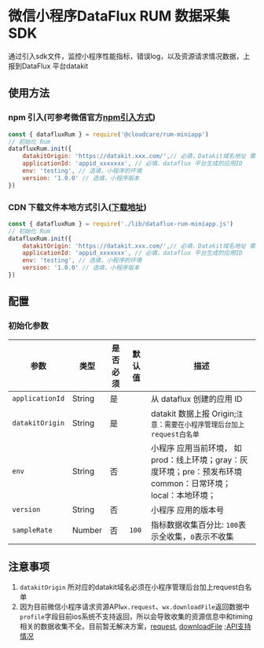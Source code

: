 # 微信小程序DataFlux RUM 数据采集SDK
通过引入sdk文件，监控小程序性能指标，错误log，以及资源请求情况数据，上报到DataFlux 平台datakit

## 使用方法
### npm 引入(可参考微信官方[npm引入方式](https://developers.weixin.qq.com/miniprogram/dev/devtools/npm.html))
```javascript
const { datafluxRum } = require('@cloudcare/rum-miniapp')
// 初始化 Rum
datafluxRum.init({
	datakitOrigin: 'https://datakit.xxx.com/',// 必填，Datakit域名地址 需要在微信小程序管理后台加上域名白名单
	applicationId: 'appid_xxxxxxx', // 必填，dataflux 平台生成的应用ID
	env: 'testing', // 选填，小程序的环境
    version: '1.0.0' // 选填，小程序版本
})
```
### CDN 下载文件本地方式引入([下载地址](https://static.dataflux.cn/js-sdk/dataflux-rum-miniapp.js))

```javascript
const { datafluxRum } = require('./lib/dataflux-rum-miniapp.js')
// 初始化 Rum
datafluxRum.init({
	datakitOrigin: 'https://datakit.xxx.com/',// 必填，Datakit域名地址 需要在微信小程序管理后台加上域名白名单
	applicationId: 'appid_xxxxxxx', // 必填，dataflux 平台生成的应用ID
	env: 'testing', // 选填，小程序的环境
    version: '1.0.0' // 选填，小程序版本
})
```

## 配置

### 初始化参数

| 参数            | 类型   | 是否必须 | 默认值 | 描述                                                                                                         |
| --------------- | ------ | -------- | ------ | ------------------------------------------------------------------------------------------------------------ |
| `applicationId` | String | 是       |        | 从 dataflux 创建的应用 ID                                                                                    |
| `datakitOrigin` | String | 是       |        | datakit 数据上报 Origin;`注意：需要在小程序管理后台加上request白名单`                                        |
| `env`           | String | 否       |        | 小程序 应用当前环境， 如 prod：线上环境；gray：灰度环境；pre：预发布环境 common：日常环境；local：本地环境； |
| `version`       | String | 否       |        | 小程序 应用的版本号                                                                                          |
| `sampleRate`    | Number | 否       | `100`  | 指标数据收集百分比: `100`表示全收集，`0`表示不收集                                                           |


## 注意事项

1. `datakitOrigin` 所对应的datakit域名必须在小程序管理后台加上request白名单
2. 因为目前微信小程序请求资源API`wx.request`、`wx.downloadFile`返回数据中`profile`字段目前ios系统不支持返回，所以会导致收集的资源信息中和timing相关的数据收集不全。目前暂无解决方案，[request](https://developers.weixin.qq.com/miniprogram/dev/api/network/request/wx.request.html), [downloadFile](https://developers.weixin.qq.com/miniprogram/dev/api/network/download/wx.downloadFile.html) ;[API支持情况](https://developers.weixin.qq.com/community/develop/doc/000ecaa8b580c80601cac8e6f56000?highLine=%2520request%2520profile)